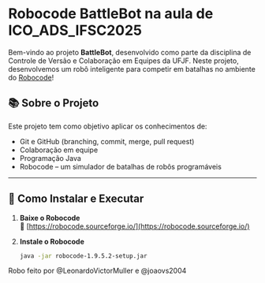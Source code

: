 # Robocode BattleBot na aula de ICO_ADS_IFSC2025


Bem-vindo ao projeto **BattleBot**, desenvolvido como parte da disciplina de Controle de Versão e Colaboração em Equipes da UFJF. Neste projeto, desenvolvemos um robô inteligente para competir em batalhas no ambiente do [Robocode](https://robocode.sourceforge.io/)!

## 📚 Sobre o Projeto

Este projeto tem como objetivo aplicar os conhecimentos de:

- Git e GitHub (branching, commit, merge, pull request)
- Colaboração em equipe
- Programação Java
- Robocode – um simulador de batalhas de robôs programáveis

---

## 🚀 Como Instalar e Executar

1. **Baixe o Robocode**  
   🔗 [https://robocode.sourceforge.io/](https://robocode.sourceforge.io/)

2. **Instale o Robocode**
   ```bash
   java -jar robocode-1.9.5.2-setup.jar

<!--chmod +x robocode.sh-->
Robo feito por @LeonardoVictorMuller e @joaovs2004

